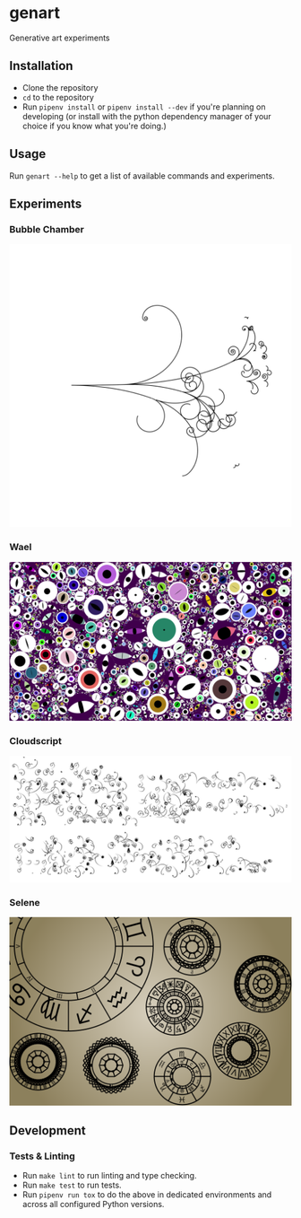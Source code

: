 # genart

Generative art experiments

## Installation

* Clone the repository
* `cd` to the repository
* Run `pipenv install` or `pipenv install --dev` if you're planning on developing (or install with the python dependency manager of your choice if you know what you're doing.)


## Usage

Run `genart --help` to get a list of available commands and experiments.


## Experiments

### Bubble Chamber

<img src="docs/assets/bubblechamber_1.svg" width="600px" />


### Wael

<img src="docs/assets/wael_1.png" width="600px" />


### Cloudscript

<img src="docs/assets/cloudscript_1.png" width="600px" />


### Selene

<img src="docs/assets/selene_1.png" width="600px" />


## Development

### Tests & Linting

* Run `make lint` to run linting and type checking.
* Run `make test` to run tests.
* Run `pipenv run tox` to do the above in dedicated environments and across all configured Python versions.

